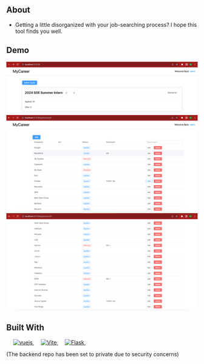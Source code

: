 ## About
- Getting a little disorganized with your job-searching process? I hope this tool finds you well.

## Demo
![Cycle](src/assets/cycle_demo.jpg)
![Application](src/assets/app_demo.jpg)
![Application](src/assets/app_demo2.jpg)

## Built With
<p align="left"> 
  &emsp; 
  <a href="https://vuejs.org/" target="_blank"> 
    <img alt="vuejs" src="https://img.shields.io/badge/vuejs-%2335495e.svg?style=for-the-badge&logo=vuedotjs&logoColor=%234FC08D"/>
  </a>
  &emsp;
  <a href="https://vitejs.dev/" target="_blank"> 
    <img alt="Vite" src="https://img.shields.io/badge/Vite-B73BFE?style=for-the-badge&logo=vite&logoColor=FFD62E"/>
  </a>
  &emsp;
  <a href="https://flask.palletsprojects.com/en/2.3.x/" target="_blank">
    <img alt="Flask" src="https://img.shields.io/badge/flask-%23000.svg?style=for-the-badge&logo=flask&logoColor=white">
  </a> 
  &emsp; 
</p>

(The backend repo has been set to private due to security concerns)



